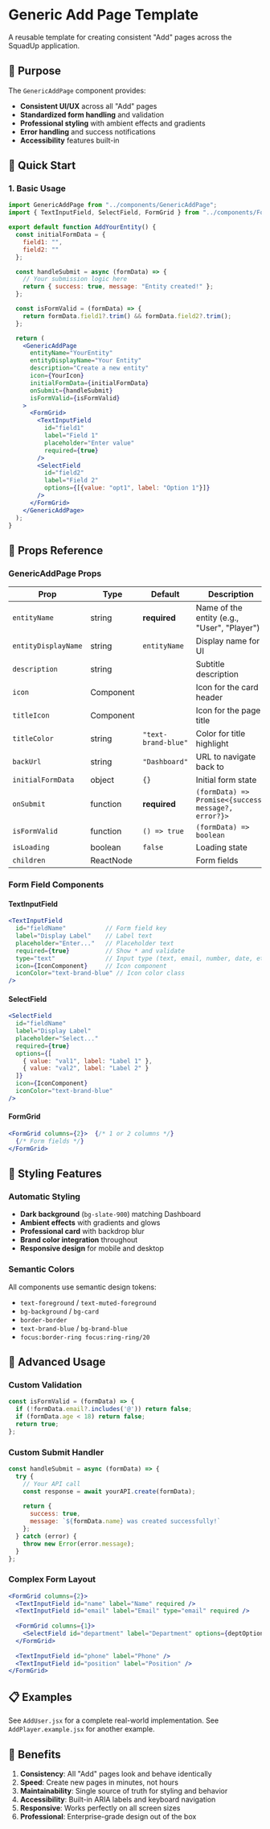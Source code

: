 # Generic Add Page Template

A reusable template for creating consistent "Add" pages across the SquadUp application.

## 🎯 Purpose

The `GenericAddPage` component provides:
- **Consistent UI/UX** across all "Add" pages
- **Standardized form handling** and validation
- **Professional styling** with ambient effects and gradients
- **Error handling** and success notifications
- **Accessibility** features built-in

## 🚀 Quick Start

### 1. Basic Usage

```jsx
import GenericAddPage from "../components/GenericAddPage";
import { TextInputField, SelectField, FormGrid } from "../components/FormFields";

export default function AddYourEntity() {
  const initialFormData = {
    field1: "",
    field2: ""
  };

  const handleSubmit = async (formData) => {
    // Your submission logic here
    return { success: true, message: "Entity created!" };
  };

  const isFormValid = (formData) => {
    return formData.field1?.trim() && formData.field2?.trim();
  };

  return (
    <GenericAddPage
      entityName="YourEntity"
      entityDisplayName="Your Entity"
      description="Create a new entity"
      icon={YourIcon}
      initialFormData={initialFormData}
      onSubmit={handleSubmit}
      isFormValid={isFormValid}
    >
      <FormGrid>
        <TextInputField
          id="field1"
          label="Field 1"
          placeholder="Enter value"
          required={true}
        />
        <SelectField
          id="field2"
          label="Field 2"
          options={[{value: "opt1", label: "Option 1"}]}
        />
      </FormGrid>
    </GenericAddPage>
  );
}
```

## 📝 Props Reference

### GenericAddPage Props

| Prop | Type | Default | Description |
|------|------|---------|-------------|
| `entityName` | string | **required** | Name of the entity (e.g., "User", "Player") |
| `entityDisplayName` | string | `entityName` | Display name for UI |
| `description` | string | | Subtitle description |
| `icon` | Component | | Icon for the card header |
| `titleIcon` | Component | | Icon for the page title |
| `titleColor` | string | `"text-brand-blue"` | Color for title highlight |
| `backUrl` | string | `"Dashboard"` | URL to navigate back to |
| `initialFormData` | object | `{}` | Initial form state |
| `onSubmit` | function | **required** | `(formData) => Promise<{success, message?, error?}>` |
| `isFormValid` | function | `() => true` | `(formData) => boolean` |
| `isLoading` | boolean | `false` | Loading state |
| `children` | ReactNode | | Form fields |

### Form Field Components

#### TextInputField
```jsx
<TextInputField
  id="fieldName"           // Form field key
  label="Display Label"    // Label text
  placeholder="Enter..."   // Placeholder text
  required={true}          // Show * and validate
  type="text"              // Input type (text, email, number, date, etc.)
  icon={IconComponent}     // Icon component
  iconColor="text-brand-blue" // Icon color class
/>
```

#### SelectField
```jsx
<SelectField
  id="fieldName"
  label="Display Label"
  placeholder="Select..."
  required={true}
  options={[
    { value: "val1", label: "Label 1" },
    { value: "val2", label: "Label 2" }
  ]}
  icon={IconComponent}
  iconColor="text-brand-blue"
/>
```

#### FormGrid
```jsx
<FormGrid columns={2}>  {/* 1 or 2 columns */}
  {/* Form fields */}
</FormGrid>
```

## 🎨 Styling Features

### Automatic Styling
- **Dark background** (`bg-slate-900`) matching Dashboard
- **Ambient effects** with gradients and glows
- **Professional card** with backdrop blur
- **Brand color integration** throughout
- **Responsive design** for mobile and desktop

### Semantic Colors
All components use semantic design tokens:
- `text-foreground` / `text-muted-foreground`
- `bg-background` / `bg-card`
- `border-border`
- `text-brand-blue` / `bg-brand-blue`
- `focus:border-ring focus:ring-ring/20`

## 🔧 Advanced Usage

### Custom Validation
```jsx
const isFormValid = (formData) => {
  if (!formData.email?.includes('@')) return false;
  if (formData.age < 18) return false;
  return true;
};
```

### Custom Submit Handler
```jsx
const handleSubmit = async (formData) => {
  try {
    // Your API call
    const response = await yourAPI.create(formData);
    
    return {
      success: true,
      message: `${formData.name} was created successfully!`
    };
  } catch (error) {
    throw new Error(error.message);
  }
};
```

### Complex Form Layout
```jsx
<FormGrid columns={2}>
  <TextInputField id="name" label="Name" required />
  <TextInputField id="email" label="Email" type="email" required />
  
  <FormGrid columns={1}>
    <SelectField id="department" label="Department" options={deptOptions} />
  </FormGrid>
  
  <TextInputField id="phone" label="Phone" />
  <TextInputField id="position" label="Position" />
</FormGrid>
```

## 📋 Examples

See `AddUser.jsx` for a complete real-world implementation.
See `AddPlayer.example.jsx` for another example.

## 🎯 Benefits

1. **Consistency**: All "Add" pages look and behave identically
2. **Speed**: Create new pages in minutes, not hours
3. **Maintainability**: Single source of truth for styling and behavior
4. **Accessibility**: Built-in ARIA labels and keyboard navigation
5. **Responsive**: Works perfectly on all screen sizes
6. **Professional**: Enterprise-grade design out of the box

